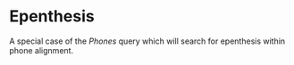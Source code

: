 # Epenthesis

A special case of the *Phones* query which will search for epenthesis within phone alignment.


